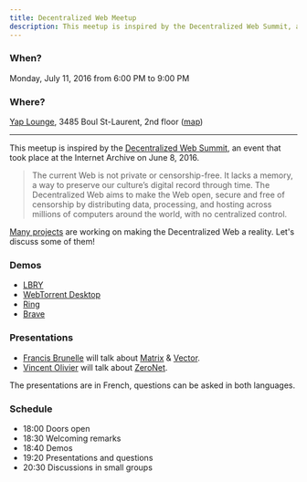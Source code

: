 ```yaml
---
title: Decentralized Web Meetup
description: This meetup is inspired by the Decentralized Web Summit, an event that took place at the Internet Archive on June 8, 2016.
---
```


### When?
Monday, July 11, 2016 from 6:00 PM to 9:00 PM

### Where?
[Yap Lounge](http://yaplounge.com/event-space/), 3485 Boul St-Laurent, 2nd floor ([map](https://goo.gl/maps/qKyFxYGWDYu))

------

This meetup is inspired by the [Decentralized Web Summit](http://www.decentralizedweb.net/), an event that took place at the Internet Archive on June 8, 2016.

> The current Web is not private or censorship-free. It lacks a memory, a way to preserve our culture’s digital record through time. The Decentralized Web aims to make the Web open, secure and free of censorship by distributing data, processing, and hosting across millions of computers around the world, with no centralized control.

[Many projects](http://www.decentralizedweb.net/learn-more/#science-fair) are working on making the Decentralized Web a reality. Let's discuss some of them!

### Demos

* [LBRY](https://lbry.io/)
* [WebTorrent Desktop](https://webtorrent.io/desktop)
* [Ring](https://ring.cx/)
* [Brave](https://www.brave.com/)

### Presentations

* [Francis Brunelle](https://frabrunelle.com/) will talk about [Matrix](http://matrix.org/) & [Vector](https://vector.im/).
* [Vincent Olivier](https://github.com/up4) will talk about [ZeroNet](https://zeronet.io/).

The presentations are in French, questions can be asked in both languages.

### Schedule

* 18:00 Doors open
* 18:30 Welcoming remarks
* 18:40 Demos
* 19:20 Presentations and questions
* 20:30 Discussions in small groups  
